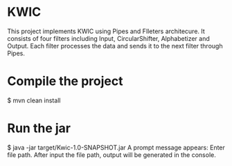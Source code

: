 # KWIC
This project implements KWIC using Pipes and FIleters architecure. It consists of four filters including Input, CircularShifter, Alphabetizer and Output. Each filter processes the data and sends it to the next filter through Pipes.

# Compile the project
$ mvn clean install
# Run the jar
$ java -jar target/Kwic-1.0-SNAPSHOT.jar
A prompt message appears: Enter file path. 
After input the file path, output will be generated in the console.

